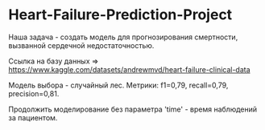 # Heart-Failure-Prediction-Project

Наша задача - создать модель для прогнозирования смертности, вызванной сердечной недостаточностью.

Ссылка на базу данных => https://www.kaggle.com/datasets/andrewmvd/heart-failure-clinical-data

Модель выбора - случайный лес. Метрики: f1=0,79, recall=0,79, precision=0,81.

Продолжить моделирование без параметра 'time' - время наблюдений за пациентом.
